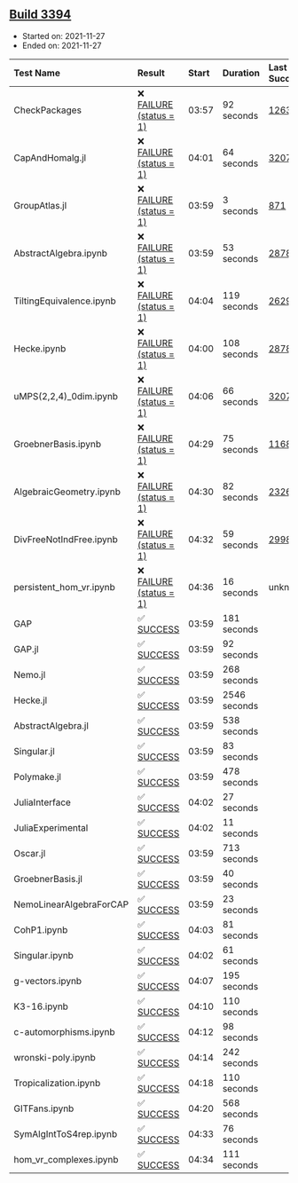 ## [Build 3394](https://oscarci.mathematik.uni-kl.de/job/oscar-stable/3394/)

* Started on: 2021-11-27
* Ended on: 2021-11-27

| Test Name    | Result | Start | Duration | Last Success | First Failure |
|:-------------|:-------|:------|:---------|:-------------|:--------------|
| CheckPackages | ❌ [FAILURE (status = 1)](https://oscarci.mathematik.uni-kl.de/job/oscar-stable/3394/artifact/logs/build-3394/CheckPackages.log) | 03:57 | 92 seconds | [1263](https://oscarci.mathematik.uni-kl.de/job/oscar-stable/1263/) | [1264](https://oscarci.mathematik.uni-kl.de/job/oscar-stable/1264/) |
| CapAndHomalg.jl | ❌ [FAILURE (status = 1)](https://oscarci.mathematik.uni-kl.de/job/oscar-stable/3394/artifact/logs/build-3394/CapAndHomalg.jl.log) | 04:01 | 64 seconds | [3207](https://oscarci.mathematik.uni-kl.de/job/oscar-stable/3207/) | [3208](https://oscarci.mathematik.uni-kl.de/job/oscar-stable/3208/) |
| GroupAtlas.jl | ❌ [FAILURE (status = 1)](https://oscarci.mathematik.uni-kl.de/job/oscar-stable/3394/artifact/logs/build-3394/GroupAtlas.jl.log) | 03:59 | 3 seconds | [871](https://oscarci.mathematik.uni-kl.de/job/oscar-stable/871/) | [872](https://oscarci.mathematik.uni-kl.de/job/oscar-stable/872/) |
| AbstractAlgebra.ipynb | ❌ [FAILURE (status = 1)](https://oscarci.mathematik.uni-kl.de/job/oscar-stable/3394/artifact/logs/build-3394/AbstractAlgebra.ipynb.log) | 03:59 | 53 seconds | [2878](https://oscarci.mathematik.uni-kl.de/job/oscar-stable/2878/) | [2879](https://oscarci.mathematik.uni-kl.de/job/oscar-stable/2879/) |
| TiltingEquivalence.ipynb | ❌ [FAILURE (status = 1)](https://oscarci.mathematik.uni-kl.de/job/oscar-stable/3394/artifact/logs/build-3394/TiltingEquivalence.ipynb.log) | 04:04 | 119 seconds | [2629](https://oscarci.mathematik.uni-kl.de/job/oscar-stable/2629/) | [2630](https://oscarci.mathematik.uni-kl.de/job/oscar-stable/2630/) |
| Hecke.ipynb | ❌ [FAILURE (status = 1)](https://oscarci.mathematik.uni-kl.de/job/oscar-stable/3394/artifact/logs/build-3394/Hecke.ipynb.log) | 04:00 | 108 seconds | [2878](https://oscarci.mathematik.uni-kl.de/job/oscar-stable/2878/) | [2879](https://oscarci.mathematik.uni-kl.de/job/oscar-stable/2879/) |
| uMPS(2,2,4)_0dim.ipynb | ❌ [FAILURE (status = 1)](https://oscarci.mathematik.uni-kl.de/job/oscar-stable/3394/artifact/logs/build-3394/uMPS-2-2-4-_0dim.ipynb.log) | 04:06 | 66 seconds | [3207](https://oscarci.mathematik.uni-kl.de/job/oscar-stable/3207/) | [3208](https://oscarci.mathematik.uni-kl.de/job/oscar-stable/3208/) |
| GroebnerBasis.ipynb | ❌ [FAILURE (status = 1)](https://oscarci.mathematik.uni-kl.de/job/oscar-stable/3394/artifact/logs/build-3394/GroebnerBasis.ipynb.log) | 04:29 | 75 seconds | [1168](https://oscarci.mathematik.uni-kl.de/job/oscar-stable/1168/) | [1169](https://oscarci.mathematik.uni-kl.de/job/oscar-stable/1169/) |
| AlgebraicGeometry.ipynb | ❌ [FAILURE (status = 1)](https://oscarci.mathematik.uni-kl.de/job/oscar-stable/3394/artifact/logs/build-3394/AlgebraicGeometry.ipynb.log) | 04:30 | 82 seconds | [2326](https://oscarci.mathematik.uni-kl.de/job/oscar-stable/2326/) | [2327](https://oscarci.mathematik.uni-kl.de/job/oscar-stable/2327/) |
| DivFreeNotIndFree.ipynb | ❌ [FAILURE (status = 1)](https://oscarci.mathematik.uni-kl.de/job/oscar-stable/3394/artifact/logs/build-3394/DivFreeNotIndFree.ipynb.log) | 04:32 | 59 seconds | [2998](https://oscarci.mathematik.uni-kl.de/job/oscar-stable/2998/) | [2999](https://oscarci.mathematik.uni-kl.de/job/oscar-stable/2999/) |
| persistent_hom_vr.ipynb | ❌ [FAILURE (status = 1)](https://oscarci.mathematik.uni-kl.de/job/oscar-stable/3394/artifact/logs/build-3394/persistent_hom_vr.ipynb.log) | 04:36 | 16 seconds | unknown | unknown |
| GAP | ✅ [SUCCESS](https://oscarci.mathematik.uni-kl.de/job/oscar-stable/3394/artifact/logs/build-3394/GAP.log) | 03:59 | 181 seconds |  |  |
| GAP.jl | ✅ [SUCCESS](https://oscarci.mathematik.uni-kl.de/job/oscar-stable/3394/artifact/logs/build-3394/GAP.jl.log) | 03:59 | 92 seconds |  |  |
| Nemo.jl | ✅ [SUCCESS](https://oscarci.mathematik.uni-kl.de/job/oscar-stable/3394/artifact/logs/build-3394/Nemo.jl.log) | 03:59 | 268 seconds |  |  |
| Hecke.jl | ✅ [SUCCESS](https://oscarci.mathematik.uni-kl.de/job/oscar-stable/3394/artifact/logs/build-3394/Hecke.jl.log) | 03:59 | 2546 seconds |  |  |
| AbstractAlgebra.jl | ✅ [SUCCESS](https://oscarci.mathematik.uni-kl.de/job/oscar-stable/3394/artifact/logs/build-3394/AbstractAlgebra.jl.log) | 03:59 | 538 seconds |  |  |
| Singular.jl | ✅ [SUCCESS](https://oscarci.mathematik.uni-kl.de/job/oscar-stable/3394/artifact/logs/build-3394/Singular.jl.log) | 03:59 | 83 seconds |  |  |
| Polymake.jl | ✅ [SUCCESS](https://oscarci.mathematik.uni-kl.de/job/oscar-stable/3394/artifact/logs/build-3394/Polymake.jl.log) | 03:59 | 478 seconds |  |  |
| JuliaInterface | ✅ [SUCCESS](https://oscarci.mathematik.uni-kl.de/job/oscar-stable/3394/artifact/logs/build-3394/JuliaInterface.log) | 04:02 | 27 seconds |  |  |
| JuliaExperimental | ✅ [SUCCESS](https://oscarci.mathematik.uni-kl.de/job/oscar-stable/3394/artifact/logs/build-3394/JuliaExperimental.log) | 04:02 | 11 seconds |  |  |
| Oscar.jl | ✅ [SUCCESS](https://oscarci.mathematik.uni-kl.de/job/oscar-stable/3394/artifact/logs/build-3394/Oscar.jl.log) | 03:59 | 713 seconds |  |  |
| GroebnerBasis.jl | ✅ [SUCCESS](https://oscarci.mathematik.uni-kl.de/job/oscar-stable/3394/artifact/logs/build-3394/GroebnerBasis.jl.log) | 03:59 | 40 seconds |  |  |
| NemoLinearAlgebraForCAP | ✅ [SUCCESS](https://oscarci.mathematik.uni-kl.de/job/oscar-stable/3394/artifact/logs/build-3394/NemoLinearAlgebraForCAP.log) | 03:59 | 23 seconds |  |  |
| CohP1.ipynb | ✅ [SUCCESS](https://oscarci.mathematik.uni-kl.de/job/oscar-stable/3394/artifact/logs/build-3394/CohP1.ipynb.log) | 04:03 | 81 seconds |  |  |
| Singular.ipynb | ✅ [SUCCESS](https://oscarci.mathematik.uni-kl.de/job/oscar-stable/3394/artifact/logs/build-3394/Singular.ipynb.log) | 04:02 | 61 seconds |  |  |
| g-vectors.ipynb | ✅ [SUCCESS](https://oscarci.mathematik.uni-kl.de/job/oscar-stable/3394/artifact/logs/build-3394/g-vectors.ipynb.log) | 04:07 | 195 seconds |  |  |
| K3-16.ipynb | ✅ [SUCCESS](https://oscarci.mathematik.uni-kl.de/job/oscar-stable/3394/artifact/logs/build-3394/K3-16.ipynb.log) | 04:10 | 110 seconds |  |  |
| c-automorphisms.ipynb | ✅ [SUCCESS](https://oscarci.mathematik.uni-kl.de/job/oscar-stable/3394/artifact/logs/build-3394/c-automorphisms.ipynb.log) | 04:12 | 98 seconds |  |  |
| wronski-poly.ipynb | ✅ [SUCCESS](https://oscarci.mathematik.uni-kl.de/job/oscar-stable/3394/artifact/logs/build-3394/wronski-poly.ipynb.log) | 04:14 | 242 seconds |  |  |
| Tropicalization.ipynb | ✅ [SUCCESS](https://oscarci.mathematik.uni-kl.de/job/oscar-stable/3394/artifact/logs/build-3394/Tropicalization.ipynb.log) | 04:18 | 110 seconds |  |  |
| GITFans.ipynb | ✅ [SUCCESS](https://oscarci.mathematik.uni-kl.de/job/oscar-stable/3394/artifact/logs/build-3394/GITFans.ipynb.log) | 04:20 | 568 seconds |  |  |
| SymAlgIntToS4rep.ipynb | ✅ [SUCCESS](https://oscarci.mathematik.uni-kl.de/job/oscar-stable/3394/artifact/logs/build-3394/SymAlgIntToS4rep.ipynb.log) | 04:33 | 76 seconds |  |  |
| hom_vr_complexes.ipynb | ✅ [SUCCESS](https://oscarci.mathematik.uni-kl.de/job/oscar-stable/3394/artifact/logs/build-3394/hom_vr_complexes.ipynb.log) | 04:34 | 111 seconds |  |  |
